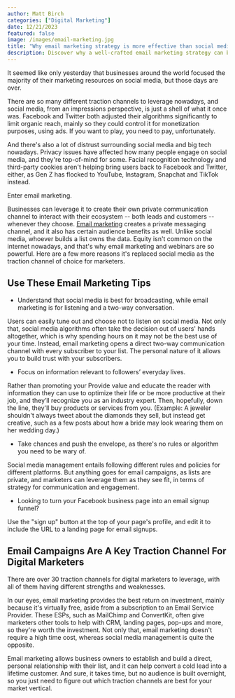 ```yaml
---
author: Matt Birch
categories: ["Digital Marketing"]
date: 12/21/2023
featured: false
image: /images/email-marketing.jpg
title: "Why email marketing strategy is more effective than social media management"
description: Discover why a well-crafted email marketing strategy can be more effective than social media management, offering higher engagement rates, personalized communication, and direct access to your audience's inbox.
---
```


It seemed like only yesterday that businesses around the world focused the majority of their marketing resources on social media, but those days are over.

There are so many different traction channels to leverage nowadays, and social media, from an impressions perspective, is just a shell of what it once was. Facebook and Twitter both adjusted their algorithms significantly to limit organic reach, mainly so they could control it for monetization purposes, using ads. If you want to play, you need to pay, unfortunately.

And there's also a lot of distrust surrounding social media and big tech nowadays. Privacy issues have affected how many people engage on social media, and they're top-of-mind for some. Facial recognition technology and third-party cookies aren't helping bring users back to Facebook and Twitter, either, as Gen Z has flocked to YouTube, Instagram, Snapchat and TikTok instead.

Enter email marketing.

Businesses can leverage it to create their own private communication channel to interact with their ecosystem -- both leads and customers -- whenever they choose. [Email marketing](https://www.brevo.com/blog/what-is-email-marketing/) creates a private messaging channel, and it also has certain audience benefits as well. Unlike social media, whoever builds a list owns the data. Equity isn't common on the internet nowadays, and that's why email marketing and webinars are so powerful. Here are a few more reasons it's replaced social media as the traction channel of choice for marketers.

## Use These Email Marketing Tips

- Understand that social media is best for broadcasting, while email marketing is for listening and a two-way conversation.

Users can easily tune out and choose not to listen on social media. Not only that, social media algorithms often take the decision out of users' hands altogether, which is why spending hours on it may not be the best use of your time. Instead, email marketing opens a direct two-way communication channel with every subscriber to your list. The personal nature of it allows you to build trust with your subscribers.

- Focus on information relevant to followers’ everyday lives.

Rather than promoting your Provide value and educate the reader with information they can use to optimize their life or be more productive at their job, and they’ll recognize you as an industry expert. Then, hopefully, down the line, they'll buy products or services from you. (Example: A jeweler shouldn't always tweet about the diamonds they sell, but instead get creative, such as a few posts about how a bride may look wearing them on her wedding day.)

- Take chances and push the envelope, as there's no rules or algorithm you need to be wary of.

Social media management entails following different rules and policies for different platforms. But anything goes for email campaigns, as lists are private, and marketers can leverage them as they see fit, in terms of strategy for communication and engagement.

- Looking to turn your Facebook business page into an email signup funnel?

Use the "sign up" button at the top of your page's profile, and edit it to include the URL to a landing page for email signups.

## Email Campaigns Are A Key Traction Channel For Digital Marketers

There are over 30 traction channels for digital marketers to leverage, with all of them having different strengths and weaknesses.

In our eyes, email marketing provides the best return on investment, mainly because it's virtually free, aside from a subscription to an Email Service Provider. These ESPs, such as MailChimp and ConvertKit, often give marketers other tools to help with CRM, landing pages, pop-ups and more, so they're worth the investment. Not only that, email marketing doesn't require a high time cost, whereas social media management is quite the opposite.

Email marketing allows business owners to establish and build a direct, personal relationship with their list, and it can help convert a cold lead into a lifetime customer. And sure, it takes time, but no audience is built overnight, so you just need to figure out which traction channels are best for your market vertical.
